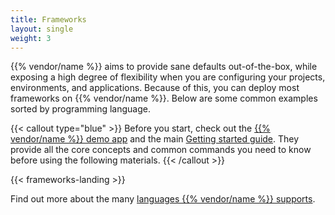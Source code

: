 ```yaml
---
title: Frameworks
layout: single
weight: 3
---
```


{{% vendor/name %}} aims to provide sane defaults out-of-the-box, while exposing a high degree of flexibility when you are configuring your projects, environments, and applications.
Because of this, you can deploy most frameworks on {{% vendor/name %}}.
Below are some common examples sorted by programming language. 

{{< callout type="blue" >}}
Before you start, check out the [{{% vendor/name %}} demo app](https://console.upsun.com/projects/create-project) and the main [Getting started guide](/docs/get-started/here/_index.md). 
They provide all the core concepts and common commands you need to know before using the following materials.
{{< /callout >}}

{{< frameworks-landing >}}

Find out more about the many [languages {{% vendor/name %}} supports](/docs/languages/_index.md).